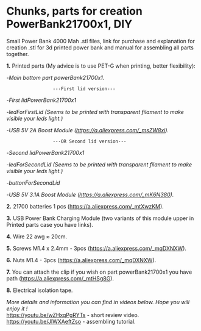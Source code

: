 # **Chunks, parts for creation PowerBank21700x1, DIY**
Small Power Bank 4000 Mah .stl files, link for purchase and explanation for creation
.stl for 3d printed power bank and manual for assembling all parts together.

**1.** Printed parts (My advice is to use PET-G when printing, better flexibility):
 
-*Main bottom part powerBank21700x1.*

                     ---First lid version---
                     
 -*First lidPowerBank21700x1*
 
  -*ledForFirstLid (Seems to be printed with transparent filament to make visible your leds light.)*
  
   -*USB 5V 2A Boost Module (https://a.aliexpress.com/_msZW8xi).*
  
                     ---OR Second lid version---
  
 -*Second lidPowerBank21700x1*
 
  -*ledForSecondLid (Seems to be printed with transparent filament to make visible your leds light.)*
  
   -*buttonForSecondLid*
   
   -*USB 5V 3.1A Boost Module (https://a.aliexpress.com/_mK6N380).*
 
  


**2.** 21700 batteries 1 pcs (https://a.aliexpress.com/_mtXwzKM).

**3.** USB Power Bank Charging Module (two variants of this module upper in Printed parts case you have links).
 
**4.** Wire 22 awg ≈ 20cm. 

**5.** Screws M1.4 х 2.4mm - 3pcs (https://a.aliexpress.com/_mqDXNXW).

**6.** Nuts M1.4 - 3pcs (https://a.aliexpress.com/_mqDXNXW).

**7.** You can attach the clip if you wish on part powerBank21700x1 you have path (https://a.aliexpress.com/_mtHSg8G).

**8.** Electrical isolation tape.


*More details and information you can find in videos below. Hope you will enjoy it !*<br>
https://youtu.be/wZHxqPgRYTs - short review video.<br>
https://youtu.be/JlWXAeftZso - assembling tutorial.
